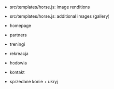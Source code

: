 - src/templates/horse.js: image renditions
- src/templates/horse.js: additional images (gallery)

- homepage
- partners
- treningi
- rekreacja
- hodowla
- kontakt

- sprzedane konie + ukryj
